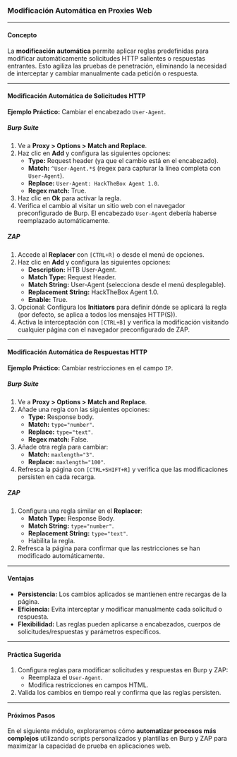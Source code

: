 ### Modificación Automática en Proxies Web

---

#### **Concepto**

La **modificación automática** permite aplicar reglas predefinidas para modificar automáticamente solicitudes HTTP salientes o respuestas entrantes. Esto agiliza las pruebas de penetración, eliminando la necesidad de interceptar y cambiar manualmente cada petición o respuesta.

---

#### **Modificación Automática de Solicitudes HTTP**

**Ejemplo Práctico:** Cambiar el encabezado `User-Agent`.

##### **Burp Suite**

1. Ve a **Proxy > Options > Match and Replace**.
2. Haz clic en **Add** y configura las siguientes opciones:
    - **Type:** Request header (ya que el cambio está en el encabezado).
    - **Match:** `^User-Agent.*$` (regex para capturar la línea completa con `User-Agent`).
    - **Replace:** `User-Agent: HackTheBox Agent 1.0`.
    - **Regex match:** True.
3. Haz clic en **Ok** para activar la regla.
4. Verifica el cambio al visitar un sitio web con el navegador preconfigurado de Burp. El encabezado `User-Agent` debería haberse reemplazado automáticamente.

##### **ZAP**

1. Accede al **Replacer** con `[CTRL+R]` o desde el menú de opciones.
2. Haz clic en **Add** y configura las siguientes opciones:
    - **Description:** HTB User-Agent.
    - **Match Type:** Request Header.
    - **Match String:** User-Agent (selecciona desde el menú desplegable).
    - **Replacement String:** HackTheBox Agent 1.0.
    - **Enable:** True.
3. Opcional: Configura los **Initiators** para definir dónde se aplicará la regla (por defecto, se aplica a todos los mensajes HTTP(S)).
4. Activa la interceptación con `[CTRL+B]` y verifica la modificación visitando cualquier página con el navegador preconfigurado de ZAP.

---

#### **Modificación Automática de Respuestas HTTP**

**Ejemplo Práctico:** Cambiar restricciones en el campo `IP`.

##### **Burp Suite**

1. Ve a **Proxy > Options > Match and Replace**.
2. Añade una regla con las siguientes opciones:
    - **Type:** Response body.
    - **Match:** `type="number"`.
    - **Replace:** `type="text"`.
    - **Regex match:** False.
3. Añade otra regla para cambiar:
    - **Match:** `maxlength="3"`.
    - **Replace:** `maxlength="100"`.
4. Refresca la página con `[CTRL+SHIFT+R]` y verifica que las modificaciones persisten en cada recarga.

##### **ZAP**

1. Configura una regla similar en el **Replacer**:
    - **Match Type:** Response Body.
    - **Match String:** `type="number"`.
    - **Replacement String:** `type="text"`.
    - Habilita la regla.
2. Refresca la página para confirmar que las restricciones se han modificado automáticamente.

---

#### **Ventajas**

- **Persistencia:** Los cambios aplicados se mantienen entre recargas de la página.
- **Eficiencia:** Evita interceptar y modificar manualmente cada solicitud o respuesta.
- **Flexibilidad:** Las reglas pueden aplicarse a encabezados, cuerpos de solicitudes/respuestas y parámetros específicos.

---

#### **Práctica Sugerida**

1. Configura reglas para modificar solicitudes y respuestas en Burp y ZAP:
    - Reemplaza el `User-Agent`.
    - Modifica restricciones en campos HTML.
2. Valida los cambios en tiempo real y confirma que las reglas persisten.

---

#### **Próximos Pasos**

En el siguiente módulo, exploraremos cómo **automatizar procesos más complejos** utilizando scripts personalizados y plantillas en Burp y ZAP para maximizar la capacidad de prueba en aplicaciones web.